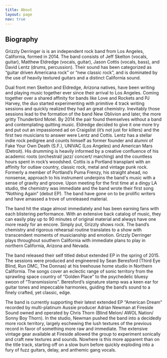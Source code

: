 ```yaml
---
title: About
layout: page
nav: true
---
```


## Biography

Grizzly Derringer is is an independent rock band from Los Angeles, California, formed in 2014. The band consists of Jeff Skelton (vocals, guitar), Matthew Eldredge (vocals, guitar), Jason Cottis (vocals, bass), and David Lentz (drums, percussion). Their sound has been categorized as “guitar driven Americana rock” or “new classic rock”, and is dominated by the use of heavily textured guitars and a distinct California sound.

Dual front men Skelton and Eldredge, Arizona natives, have been writing and playing music together ever since their arrival to Los Angeles. Coming together over a shared affinity for bands like Love and Rockets and PJ Harvey, the duo started experimenting with primitive 4 track writing sessions and quickly realized they had an great chemistry. Inevitably those sessions lead to the formation of the band New Oblivion and later, the more gritty Thunderbird Motel. By 2014 the pair found themselves without a band and contemplating quitting music. Eldredge decided to give it one more try and put out an impassioned ad on Craigslist (it’s not just for killers) and the first two musicians to answer were Lentz and Cottis. Lentz has a stellar indie rock pedigree and counts himself as former founder and alumni of Fake Your Own Death (S.F.), UNIVAC (Los Angeles) and American Mars (Detroit). His drumming is heavily informed by a creative confluence of his academic roots (orchestral/ jazz/ concert/ marching) and the countless hours spent in rock’s woodshed. Cottis is a Portland transplant with an affinity for outlaw country, classic rock, metal and vintage punk rock. Formerly a member of Portland’s Puma Frenzy, his straight ahead, no nonsense, approach to his instrument underpins the band's music with a sense of gravity and groove. Upon meeting for the first time at a dingy LA studio, the chemistry was immediate and the band wrote their first song “Nothing Again” (debut EP). The band have gone on to be prolific writers and have amassed a trove of unreleased material.

The band hit the stage almost immediately and has been earning fans with each blistering performance. With an extensive back catalog of music, they can easily play up to 90 minutes of original material and always have one more ready for an encore. Simply put, Grizzly shows rock. The band’s chemistry and rigorous rehearsal routine translates to a show with transcendent moments of musicianship and emotion. Grizzly Derringer plays throughout southern California with immediate plans to play in northern California, Arizona and Nevada.

The band released their self titled debut extended EP in the spring of 2015. The sessions were produced and engineered by Sean Beresford (Third Eye Blind, Run DMC, The Donnas) at his treehouse home studio in Northern California. The songs cover an eclectic range of sonic territory from the sprawling space country of “Golden Place” to the psychedelic bluesy swoon of “Transmissions”. Beresford’s signature stamp was a keen ear for guitar tones and impeccable harmonies, guiding the band’s sound to a finely crafted, yet classic, edge.

The band is currently supporting their latest extended EP “American Dream” recorded by multi-platinum Aussie producer Adrian Newman at Fireside Sound owned and operated by Chris Thorn (Blind Melon/ AWOL Nation/ Sonny Boy Thorn). In the studio, Newman pushed the band into a decidedly more rock territory, largely eschewing the lush textures of the previous record in favor of something more raw and immediate. The extensive vintage gear available at Fireside allowed the group to experiment sonically and craft new textures and sounds. Nowhere is this more apparent than on the title track, starting off on a slow burn before quickly exploding into a fury of fuzz guitars, delay, and anthemic gang vocals.